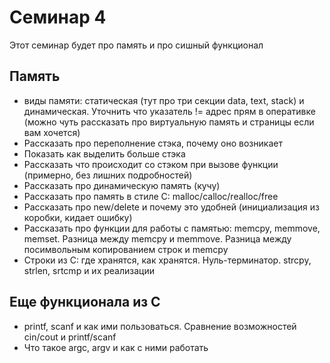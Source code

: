 # Семинар 4

Этот семинар будет про память и про сишный функционал

## Память

- виды памяти: статическая (тут про три секции data, text, stack) и динамическая. Уточнить что указатель != адрес прям в оперативке (можно чуть рассказать про виртуальную память и страницы если вам хочется)
- Рассказать про переполнение стэка, почему оно возникает
- Показать как выделить больше стэка 
- Рассказать что происходит со стэком при вызове функции (примерно, без лишних подробностей)
- Рассказать про динамическую память (кучу)
- Рассказать про память в стиле С: malloc/calloc/realloc/free
- Рассказать про new/delete и почему это удобней (инициализация из коробки, кидает ошибку)
- Рассказать про функции для работы с памятью: memcpy, memmove, memset. Разница между memcpy и memmove. Разница между посимвольным копированием строк и memcpy
- Строки из C: где хранятся, как хранятся. Нуль-терминатор. strcpy, strlen, srtcmp и их реализации

## Еще функционала из C

- printf, scanf и как ими пользоваться. Сравнение возможностей cin/cout и printf/scanf
- Что такое argc, argv и как с ними работать
